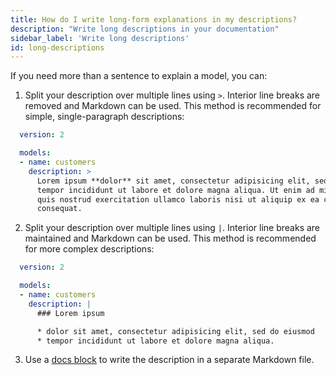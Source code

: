 ```yaml
---
title: How do I write long-form explanations in my descriptions?
description: "Write long descriptions in your documentation"
sidebar_label: 'Write long descriptions'
id: long-descriptions
---
```

If you need more than a sentence to explain a model, you can:
1. Split your description over multiple lines using `>`. Interior line breaks are removed and Markdown can be used. This method is recommended for simple, single-paragraph descriptions:
```yml
  version: 2

  models:
  - name: customers
    description: >
      Lorem ipsum **dolor** sit amet, consectetur adipisicing elit, sed do eiusmod
      tempor incididunt ut labore et dolore magna aliqua. Ut enim ad minim veniam,
      quis nostrud exercitation ullamco laboris nisi ut aliquip ex ea commodo
      consequat.
```

2. Split your description over multiple lines using `|`. Interior line breaks are maintained and Markdown can be used. This method is recommended for more complex descriptions:
```yml
  version: 2

  models:
  - name: customers
    description: |
      ### Lorem ipsum

      * dolor sit amet, consectetur adipisicing elit, sed do eiusmod
      * tempor incididunt ut labore et dolore magna aliqua.
```

3. Use a [docs block](/docs/collaborate/documentation#using-docs-blocks) to write the description in a separate Markdown file.

